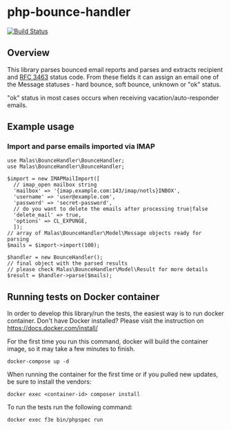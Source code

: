 # php-bounce-handler

[![Build Status](https://travis-ci.org/malas/php-bounce-handler.svg?branch=master)](https://travis-ci.org/malas/php-bounce-handler)

## Overview

This library parses bounced email reports and parses and extracts recipient and [RFC 3463](https://tools.ietf.org/html/rfc3463) status code. From these fields it can assign an email one of the Message statuses - hard bounce, soft bounce, unknown or "ok" status.

"ok" status in most cases occurs when receiving vacation/auto-responder emails.

## Example usage

### Import and parse emails imported via IMAP
```
use Malas\BounceHandler\BounceHandler;
use Malas\BounceHandler\BounceHandler;

$import = new IMAPMailImport([
  // imap_open mailbox string
  'mailbox' => '{imap.example.com:143/imap/notls}INBOX',
  'username' => 'user@example.com',
  'password' => 'secret-password',
  // do you want to delete the emails after processing true|false
  'delete_mail' => true,
  'options' => CL_EXPUNGE,
  ]);
// array of Malas\BounceHandler\Model\Message objects ready for parsing
$mails = $import->import(100);

$handler = new BounceHandler();
// final object with the parsed results
// please check Malas\BounceHandler\Model\Result for more details
$result = $handler->parse($mails);
```

## Running tests on Docker container

In order to develop this library/run the tests, the easiest way is to run docker container.
Don't have Docker installed? Please visit the instruction on https://docs.docker.com/install/

For the first time you run this command, docker will build the container image, so it may take a few minutes to finish.

```
docker-compose up -d
```

When running the container for the first time or if you pulled new updates, be sure to install the vendors:
```
docker exec <container-id> composer install
```

To run the tests run the following command:
```
docker exec f3e bin/phpspec run
```
